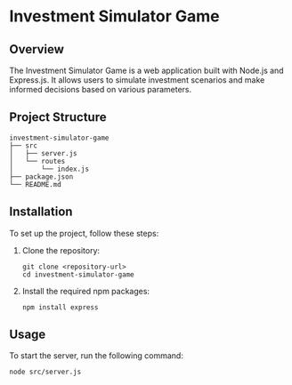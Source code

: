 # Investment Simulator Game

## Overview
The Investment Simulator Game is a web application built with Node.js and Express.js. It allows users to simulate investment scenarios and make informed decisions based on various parameters.

## Project Structure
```
investment-simulator-game
├── src
│   ├── server.js
│   └── routes
│       └── index.js
├── package.json
└── README.md
```

## Installation

To set up the project, follow these steps:

1. Clone the repository:
   ```
   git clone <repository-url>
   cd investment-simulator-game
   ```

2. Install the required npm packages:
   ```
   npm install express
   ```

## Usage

To start the server, run the following command:
```
node src/server.js
```
